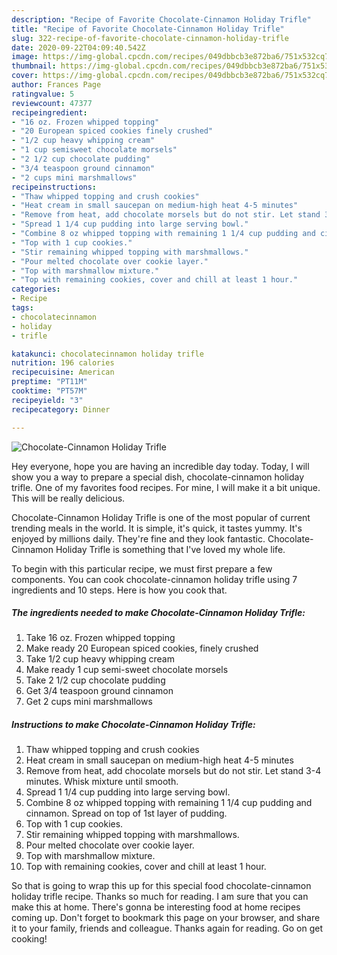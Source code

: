 ```yaml
---
description: "Recipe of Favorite Chocolate-Cinnamon Holiday Trifle"
title: "Recipe of Favorite Chocolate-Cinnamon Holiday Trifle"
slug: 322-recipe-of-favorite-chocolate-cinnamon-holiday-trifle
date: 2020-09-22T04:09:40.542Z
image: https://img-global.cpcdn.com/recipes/049dbbcb3e872ba6/751x532cq70/chocolate-cinnamon-holiday-trifle-recipe-main-photo.jpg
thumbnail: https://img-global.cpcdn.com/recipes/049dbbcb3e872ba6/751x532cq70/chocolate-cinnamon-holiday-trifle-recipe-main-photo.jpg
cover: https://img-global.cpcdn.com/recipes/049dbbcb3e872ba6/751x532cq70/chocolate-cinnamon-holiday-trifle-recipe-main-photo.jpg
author: Frances Page
ratingvalue: 5
reviewcount: 47377
recipeingredient:
- "16 oz. Frozen whipped topping"
- "20 European spiced cookies finely crushed"
- "1/2 cup heavy whipping cream"
- "1 cup semisweet chocolate morsels"
- "2 1/2 cup chocolate pudding"
- "3/4 teaspoon ground cinnamon"
- "2 cups mini marshmallows"
recipeinstructions:
- "Thaw whipped topping and crush cookies"
- "Heat cream in small saucepan on medium-high heat 4-5 minutes"
- "Remove from heat, add chocolate morsels but do not stir. Let stand 3-4 minutes. Whisk mixture until smooth."
- "Spread 1 1/4 cup pudding into large serving bowl."
- "Combine 8 oz whipped topping with remaining 1 1/4 cup pudding and cinnamon. Spread on top of 1st layer of pudding."
- "Top with 1 cup cookies."
- "Stir remaining whipped topping with marshmallows."
- "Pour melted chocolate over cookie layer."
- "Top with marshmallow mixture."
- "Top with remaining cookies, cover and chill at least 1 hour."
categories:
- Recipe
tags:
- chocolatecinnamon
- holiday
- trifle

katakunci: chocolatecinnamon holiday trifle 
nutrition: 196 calories
recipecuisine: American
preptime: "PT11M"
cooktime: "PT57M"
recipeyield: "3"
recipecategory: Dinner

---
```



![Chocolate-Cinnamon Holiday Trifle](https://img-global.cpcdn.com/recipes/049dbbcb3e872ba6/751x532cq70/chocolate-cinnamon-holiday-trifle-recipe-main-photo.jpg)

Hey everyone, hope you are having an incredible day today. Today, I will show you a way to prepare a special dish, chocolate-cinnamon holiday trifle. One of my favorites food recipes. For mine, I will make it a bit unique. This will be really delicious.

Chocolate-Cinnamon Holiday Trifle is one of the most popular of current trending meals in the world. It is simple, it's quick, it tastes yummy. It's enjoyed by millions daily. They're fine and they look fantastic. Chocolate-Cinnamon Holiday Trifle is something that I've loved my whole life.




To begin with this particular recipe, we must first prepare a few components. You can cook chocolate-cinnamon holiday trifle using 7 ingredients and 10 steps. Here is how you cook that.

<!--inarticleads1-->

##### The ingredients needed to make Chocolate-Cinnamon Holiday Trifle:

1. Take 16 oz. Frozen whipped topping
1. Make ready 20 European spiced cookies, finely crushed
1. Take 1/2 cup heavy whipping cream
1. Make ready 1 cup semi-sweet chocolate morsels
1. Take 2 1/2 cup chocolate pudding
1. Get 3/4 teaspoon ground cinnamon
1. Get 2 cups mini marshmallows




<!--inarticleads2-->

##### Instructions to make Chocolate-Cinnamon Holiday Trifle:

1. Thaw whipped topping and crush cookies
1. Heat cream in small saucepan on medium-high heat 4-5 minutes
1. Remove from heat, add chocolate morsels but do not stir. Let stand 3-4 minutes. Whisk mixture until smooth.
1. Spread 1 1/4 cup pudding into large serving bowl.
1. Combine 8 oz whipped topping with remaining 1 1/4 cup pudding and cinnamon. Spread on top of 1st layer of pudding.
1. Top with 1 cup cookies.
1. Stir remaining whipped topping with marshmallows.
1. Pour melted chocolate over cookie layer.
1. Top with marshmallow mixture.
1. Top with remaining cookies, cover and chill at least 1 hour.




So that is going to wrap this up for this special food chocolate-cinnamon holiday trifle recipe. Thanks so much for reading. I am sure that you can make this at home. There's gonna be interesting food at home recipes coming up. Don't forget to bookmark this page on your browser, and share it to your family, friends and colleague. Thanks again for reading. Go on get cooking!
